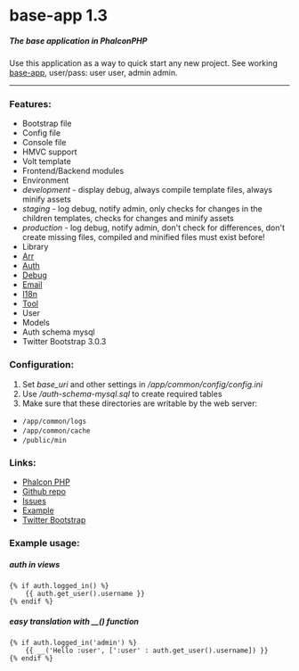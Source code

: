 # base-app 1.3

##### The base application in PhalconPHP
Use this application as a way to quick start any new project.
See working [base-app](http://mruz.pl/base-app), user/pass: user user, admin admin.
***
### Features:
* Bootstrap file
* Config file
* Console file
* HMVC support
* Volt template
* Frontend/Backend modules
* Environment
 * _development_ - display debug, always compile template files, always minify assets
 * _staging_ - log debug, notify admin, only checks for changes in the children templates, checks for changes and minify assets
 * _production_ - log debug, notify admin, don't check for differences, don't create missing files, compiled and minified files must exist before!
* Library
 * [Arr](https://github.com/mruz/base-app/wiki/Arr)
 * [Auth](https://github.com/mruz/base-app/wiki/Auth)
 * [Debug](https://github.com/mruz/base-app/wiki/Debug)
 * [Email](https://github.com/mruz/base-app/wiki/Email)
 * [I18n](https://github.com/mruz/base-app/wiki/I18n)
 * [Tool](https://github.com/mruz/base-app/wiki/Tool)
* User
 * Models
 * Auth schema mysql
* Twitter Bootstrap 3.0.3

### Configuration:
1. Set *base_uri* and other settings in */app/common/config/config.ini*
2. Use */auth-schema-mysql.sql* to create required tables
3. Make sure that these directories are writable by the web server:
 * `/app/common/logs`
 * `/app/common/cache`
 * `/public/min`

### Links:
* [Phalcon PHP](https://phalconphp.com)
* [Github repo](https://github.com/mruz/base-app)
* [Issues](https://github.com/mruz/base-app/issues)
* [Example](http://mruz.pl/base-app)
* [Twitter Bootstrap](http://getbootstrap.com)

### Example usage:
##### auth in views 
```
{% if auth.logged_in() %}
    {{ auth.get_user().username }}
{% endif %}
```

##### easy translation with __() function
```
{% if auth.logged_in('admin') %}
    {{ __('Hello :user', [':user' : auth.get_user().username]) }}
{% endif %}
```
